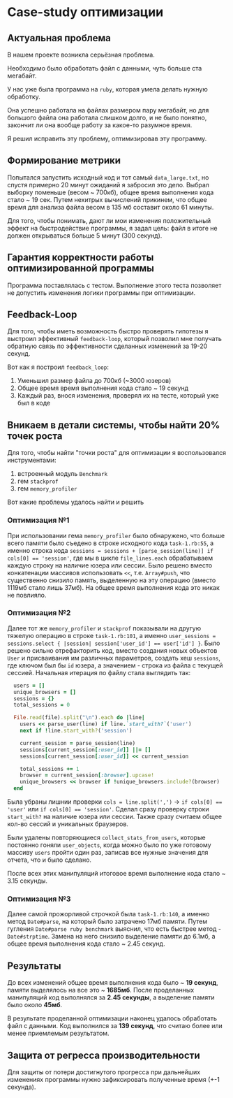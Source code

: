 # Case-study оптимизации

## Актуальная проблема
В нашем проекте возникла серьёзная проблема.

Необходимо было обработать файл с данными, чуть больше ста мегабайт.

У нас уже была программа на `ruby`, которая умела делать нужную обработку.

Она успешно работала на файлах размером пару мегабайт, но для большого файла она работала слишком долго, и не было понятно, закончит ли она вообще работу за какое-то разумное время.

Я решил исправить эту проблему, оптимизировав эту программу.

## Формирование метрики
Попытался запустить исходный код и тот самый `data_large.txt`, но спустя примерно 20 минут ожиданий я забросил это дело. Выбрал выборку поменьше (весом ~ 700кб), общее время выполнения кода стало ~ 19 сек. Путем нехитрых вычислений прикинем, что общее время для анализа файла весом в 135 мб составит около 61 минуты.

Для того, чтобы понимать, дают ли мои изменения положительный эффект на быстродействие программы, я задал цель: файл в итоге не должен открываться больше 5 минут (300 секунд).

## Гарантия корректности работы оптимизированной программы
Программа поставлялась с тестом. Выполнение этого теста позволяет не допустить изменения логики программы при оптимизации.

## Feedback-Loop
Для того, чтобы иметь возможность быстро проверять гипотезы я выстроил эффективный `feedback-loop`, который позволил мне получать обратную связь по эффективности сделанных изменений за 19-20 секунд.

Вот как я построил `feedback_loop`:

1) Уменьшил размер файла до 700кб (~3000 юзеров)
2) Общее время время выполнения кода стало ~ 19 секунд
3) Каждый раз, внося изменения, проверял их на тесте, который уже был в коде

## Вникаем в детали системы, чтобы найти 20% точек роста
Для того, чтобы найти "точки роста" для оптимизации я воспользовался инструментами:

1) встроенный модуль `Benchmark`
2) гем `stackprof`
3) гем `memory_profiler`

Вот какие проблемы удалось найти и решить

### Оптимизация №1
При использовании гема `memory_profiler` было обнаружено, что больше всего памяти было съедено в строке исходного кода `task-1.rb:55`, а именно строка кода `sessions = sessions + [parse_session(line)] if cols[0] == 'session'`, где мы в цикле `file_lines.each` обрабатываем каждую строку на наличие юзера или сессии.
Было решено вместо конкатенации массивов использовать `<<`, т.е. `Array#push`, что существенно снизило память, выделенную на эту операцию (вместо 1119мб стало лишь 37мб).
На общее время выполнения кода это никак не повлияло.

### Оптимизация №2
Далее тот же `memory_profiler` и `stackprof` показывали на другую тяжелую операцию в строке `task-1.rb:101`, а именно `user_sessions = sessions.select { |session| session['user_id'] == user['id'] }`.
Было решено сильно отрефакторить код, вместо создания новых объектов `User` и присваивания им различных параметров, создать хеш `sessions`, где ключом был бы `id` юзера, а значением - строка из файла с текущей сессией.
Начальная итерация по файлу стала выглядить так:

```ruby
  users = []
  unique_browsers = []
  sessions = {}
  total_sessions = 0

  File.read(file).split("\n").each do |line|
    users << parse_user(line) if line.`start_with?`('user')
    next if !line.start_with?('session')

    current_session = parse_session(line)
    sessions[current_session[:user_id]] ||= []
    sessions[current_session[:user_id]] << current_session

    total_sessions += 1
    browser = current_session[:browser].upcase!
    unique_browsers << browser if !unique_browsers.include?(browser)
  end
```
Была убраны лишнии проверки `cols = line.split(',')` -> `if cols[0] == 'user'` или `if cols[0] == 'session'`. Сделал сразу проверку строки `start_with?` на наличие юзера или сессии.
Также сразу считаем общее кол-во сессий и уникальных браузеров.

Были удалены повторяющиеся `collect_stats_from_users`, которые постоянно гоняли `user_objects`, когда можно было по уже готовому массиву `users` пройти один раз, записав все нужные значения для отчета, что и было сделано.

После всех этих манипуляций итоговое время выполнение кода стало ~ 3.15 секунды.

### Оптимизация №3
Далее самой прожорливой строчкой была `task-1.rb:140`, а именно метод `Date#parse`, на который было затрачено 17мб памяти. Путем гугления `Date#parse ruby benchmark` выяснил, что есть быстрее метод - `Date#strptime`. Замена на него снизило выделение памяти до 6.1мб, а общее время выполнения кода стало ~ 2.45 секунд.

## Результаты
До всех изменений общее время выполнения кода было ~ **19 секунд**, памяти выделялось на все это ~ **1685мб**.
После проделанных манипуляций код выполнялся за **2.45 секунды**, а выделение памяти было около **45мб**.

В результате проделанной оптимизации наконец удалось обработать файл с данными.
Код выполнился за **139 секунд**, что считаю более или менее приемлемым результатом.

## Защита от регресса производительности
Для защиты от потери достигнутого прогресса при дальнейших изменениях программы нужно зафиксировать полученные время (+-1 секунда).

